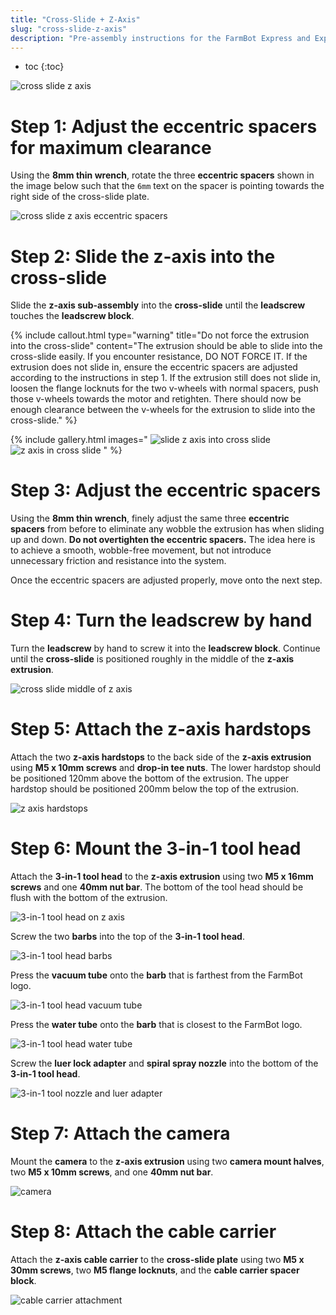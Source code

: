 ```yaml
---
title: "Cross-Slide + Z-Axis"
slug: "cross-slide-z-axis"
description: "Pre-assembly instructions for the FarmBot Express and Express XL cross-slide + z-axis"
---
```


* toc
{:toc}


![cross slide z axis](_images/cross_slide_z_axis.png)

# Step 1: Adjust the eccentric spacers for maximum clearance
Using the **8mm thin wrench**, rotate the three **eccentric spacers** shown in the image below such that the `6mm` text on the spacer is pointing towards the right side of the cross-slide plate.

![cross slide z axis eccentric spacers](_images/cross_slide_z_axis_eccentric_spacers.png)

# Step 2: Slide the z-axis into the cross-slide
Slide the **z-axis sub-assembly** into the **cross-slide** until the **leadscrew** touches the **leadscrew block**.

{%
include callout.html
type="warning"
title="Do not force the extrusion into the cross-slide"
content="The extrusion should be able to slide into the cross-slide easily. If you encounter resistance, DO NOT FORCE IT. If the extrusion does not slide in, ensure the eccentric spacers are adjusted according to the instructions in step 1. If the extrusion still does not slide in, loosen the flange locknuts for the two v-wheels with normal spacers, push those v-wheels towards the motor and retighten. There should now be enough clearance between the v-wheels for the extrusion to slide into the cross-slide."
%}

{% include gallery.html images="
![slide z axis into cross slide](_images/slide_z_axis_into_cross_slide.png)
![z axis in cross slide](_images/z_axis_in_cross_slide.png)
" %}

# Step 3: Adjust the eccentric spacers
Using the **8mm thin wrench**, finely adjust the same three **eccentric spacers** from before to eliminate any wobble the extrusion has when sliding up and down. **Do not overtighten the eccentric spacers.** The idea here is to achieve a smooth, wobble-free movement, but not introduce unnecessary friction and resistance into the system.

Once the eccentric spacers are adjusted properly, move onto the next step.

# Step 4: Turn the leadscrew by hand
Turn the **leadscrew** by hand to screw it into the **leadscrew block**. Continue until the **cross-slide** is positioned roughly in the middle of the **z-axis extrusion**.

![cross slide middle of z axis](_images/cross_slide_middle_of_z_axis.png)

# Step 5: Attach the z-axis hardstops
Attach the two **z-axis hardstops** to the back side of the **z-axis extrusion** using **M5 x 10mm screws** and **drop-in tee nuts**. The lower hardstop should be positioned 120mm above the bottom of the extrusion. The upper hardstop should be positioned 200mm below the top of the extrusion.

![z axis hardstops](_images/z_axis_hardstops.png)

# Step 6: Mount the 3-in-1 tool head
Attach the **3-in-1 tool head** to the **z-axis extrusion** using two **M5 x 16mm screws** and one **40mm nut bar**. The bottom of the tool head should be flush with the bottom of the extrusion.

![3-in-1 tool head on z axis](_images/3-in-1_tool_head_on_z_axis.png)

Screw the two **barbs** into the top of the **3-in-1 tool head**.

![3-in-1 tool head barbs](_images/3-in-1_tool_head_barbs.png)

Press the **vacuum tube** onto the **barb** that is farthest from the FarmBot logo.

![3-in-1 tool head vacuum tube](_images/3-in-1_tool_head_vacuum_tube.png)

Press the **water tube** onto the **barb** that is closest to the FarmBot logo.

![3-in-1 tool head water tube](_images/3-in-1_tool_head_water_tube.png)

Screw the **luer lock adapter** and **spiral spray nozzle** into the bottom of the **3-in-1 tool head**.

![3-in-1 tool nozzle and luer adapter](_images/3-in-1_tool_nozzle_and_luer_adapter.png)

# Step 7: Attach the camera
Mount the **camera** to the **z-axis extrusion** using two **camera mount halves**, two **M5 x 10mm screws**, and one **40mm nut bar**.

![camera](_images/camera.png)

# Step 8: Attach the cable carrier
Attach the **z-axis cable carrier** to the **cross-slide plate** using two **M5 x 30mm screws**, two **M5 flange locknuts**, and the **cable carrier spacer block**.

![cable carrier attachment](_images/cable_carrier_attachment.png)




